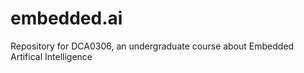 # embedded.ai
Repository for DCA0306, an undergraduate course about Embedded Artifical Intelligence
